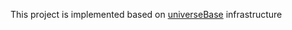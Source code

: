This project is implemented based on [universeBase]([https://pages.github.com/](https://github.com/universeBase/)) infrastructure
